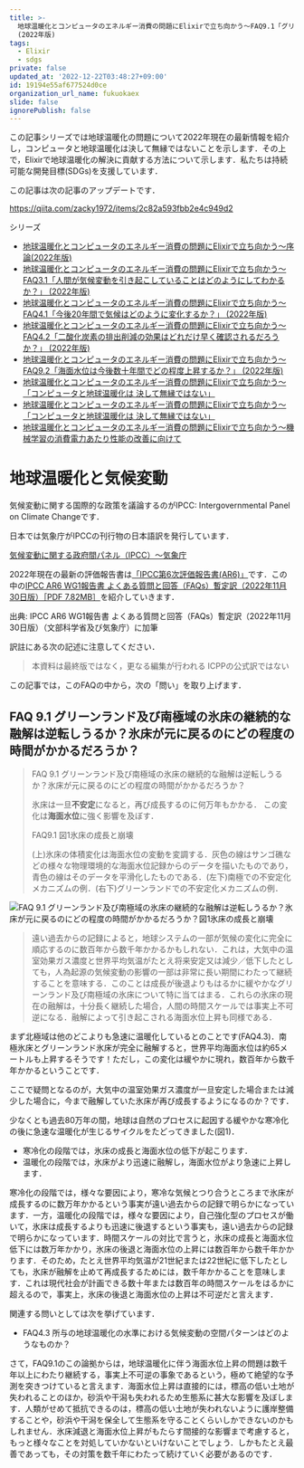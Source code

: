 ```yaml
---
title: >-
  地球温暖化とコンピュータのエネルギー消費の問題にElixirで立ち向かう〜FAQ9.1「グリーンランド及び南極域の氷床の継続的な融解は逆転しうるか？氷床が元に戻るのにどの程度の時間がかかるだろうか？」
  (2022年版)
tags:
  - Elixir
  - sdgs
private: false
updated_at: '2022-12-22T03:48:27+09:00'
id: 19194e55af677524d0ce
organization_url_name: fukuokaex
slide: false
ignorePublish: false
---
```

この記事シリーズでは地球温暖化の問題について2022年現在の最新情報を紹介し，コンピュータと地球温暖化は決して無縁ではないことを示します．その上で，Elixirで地球温暖化の解決に貢献する方法について示します．私たちは持続可能な開発目標(SDGs)を支援しています．

この記事は次の記事のアップデートです．

https://qiita.com/zacky1972/items/2c82a593fbb2e4c949d2

シリーズ

* [地球温暖化とコンピュータのエネルギー消費の問題にElixirで立ち向かう〜序論(2022年版)](https://qiita.com/zacky1972/items/536e93af8404ed63b382)
* [地球温暖化とコンピュータのエネルギー消費の問題にElixirで立ち向かう〜FAQ3.1「人間が気候変動を引き起こしていることはどのようにしてわかるか？」 (2022年版)](https://qiita.com/zacky1972/items/1d998a17ba63ac714342)
* [地球温暖化とコンピュータのエネルギー消費の問題にElixirで立ち向かう〜FAQ4.1「今後20年間で気候はどのように変化するか？」 (2022年版)](https://qiita.com/zacky1972/items/0d0e1f1c2bf773c7557a)
* [地球温暖化とコンピュータのエネルギー消費の問題にElixirで立ち向かう〜FAQ4.2「二酸化炭素の排出削減の効果はどれだけ早く確認されるだろうか？」 (2022年版)](https://qiita.com/zacky1972/items/d395c82938482c8962bd)
* [地球温暖化とコンピュータのエネルギー消費の問題にElixirで立ち向かう〜FAQ9.2「海面水位は今後数十年間でどの程度上昇するか？」 (2022年版)](https://qiita.com/zacky1972/items/f4ed1bb4dd45f7d1e326)
* [地球温暖化とコンピュータのエネルギー消費の問題にElixirで立ち向かう〜「コンピュータと地球温暖化は 決して無縁ではない」](https://qiita.com/zacky1972/items/a67459bf36f7b369b946)
* [地球温暖化とコンピュータのエネルギー消費の問題にElixirで立ち向かう〜「コンピュータと地球温暖化は 決して無縁ではない」](https://qiita.com/zacky1972/items/a67459bf36f7b369b946)
* [地球温暖化とコンピュータのエネルギー消費の問題にElixirで立ち向かう〜機械学習の消費電力あたり性能の改善に向けて](https://qiita.com/zacky1972/items/fc74503c33839b64d0a3)


# 地球温暖化と気候変動

気候変動に関する国際的な政策を議論するのがIPCC: Intergovernmental Panel on Climate Changeです．

日本では気象庁がIPCCの刊行物の日本語訳を発行しています．

[気候変動に関する政府間パネル（IPCC）〜気象庁](https://www.data.jma.go.jp/cpdinfo/ipcc/index.html)

2022年現在の最新の評価報告書は[「IPCC第6次評価報告書(AR6)」](https://www.data.jma.go.jp/cpdinfo/ipcc/ar6/index.html)です．この中の[IPCC AR6 WG1報告書 よくある質問と回答（FAQs）暫定訳（2022年11月30日版）［PDF 7.82MB］](https://www.data.jma.go.jp/cpdinfo/ipcc/ar6/IPCC_AR6_WGI_FAQs_JP.pdf)を紹介していきます．

出典: IPCC AR6 WG1報告書 よくある質問と回答（FAQs）暫定訳（2022年11月30日版）（文部科学省及び気象庁）に加筆

訳註にある次の記述に注意してください．

> 本資料は最終版ではなく，更なる編集が行われる
> ICPPの公式訳ではない

この記事では，このFAQの中から，次の「問い」を取り上げます．

## FAQ 9.1 グリーンランド及び南極域の氷床の継続的な融解は逆転しうるか？氷床が元に戻るのにどの程度の時間がかかるだろうか？

> FAQ 9.1 グリーンランド及び南極域の氷床の継続的な融解は逆転しうるか？氷床が元に戻るのにどの程度の時間がかかるだろうか？
>
> 氷床は一旦**不安定**になると，再び成長するのに何万年もかかる．
> この変化は**海面水位**に強く影響を及ぼす．
> 
> FAQ9.1 図1氷床の成長と崩壊
>
> (上)氷床の体積変化は海面水位の変動を変調する．灰色の線はサンゴ礁などの様々な物理環境的な海面水位記録からのデータを描いたものであり，青色の線はそのデータを平滑化したものである．(左下)南極での不安定化メカニズムの例．(右下)グリーンランドでの不安定化メカニズムの例．


![FAQ 9.1 グリーンランド及び南極域の氷床の継続的な融解は逆転しうるか？氷床が元に戻るのにどの程度の時間がかかるだろうか？図1氷床の成長と崩壊](https://qiita-image-store.s3.ap-northeast-1.amazonaws.com/0/55223/47837f7f-5338-a773-8a81-87b3d43e6edb.png)

> 遠い過去からの記録によると，地球システムの一部が気候の変化に完全に順応するのに数百年から数千年かかるかもしれない．これは，大気中の温室効果ガス濃度と世界平均気温がたとえ将来安定又は減少／低下したとしても，人為起源の気候変動の影響の一部は非常に長い期間にわたって継続することを意味する．このことは成長が後退よりもはるかに緩やかなグリーンランド及び南極域の氷床について特に当てはまる．これらの氷床の現在の融解は，十分長く継続した場合，人間の時間スケールでは事実上不可逆になる．融解によって引き起こされる海面水位上昇も同様である．

まず北極域は他のどこよりも急速に温暖化しているとのことです(FAQ4.3)．南極氷床とグリーンランド氷床が完全に融解すると，世界平均海面水位は約65メートルも上昇するそうです！ただし，この変化は緩やかに現れ，数百年から数千年かかるということです．

ここで疑問となるのが，大気中の温室効果ガス濃度が一旦安定した場合または減少した場合に，今まで融解していた氷床が再び成長するようになるのか？です．

少なくとも過去80万年の間，地球は自然のプロセスに起因する緩やかな寒冷化の後に急速な温暖化が生じるサイクルをたどってきました(図1)．

* 寒冷化の段階では，氷床の成長と海面水位の低下が起こります．
* 温暖化の段階では，氷床がより迅速に融解し，海面水位がより急速に上昇します．

寒冷化の段階では，様々な要因により，寒冷な気候とつり合うところまで氷床が成長するのに数万年かかるという事実が遠い過去からの記録で明らかになっています．一方，温暖化の段階では，様々な要因により，自己強化型のプロセスが働いて，氷床は成長するよりも迅速に後退するという事実も，遠い過去からの記録で明らかになっています．時間スケールの対比で言うと，氷床の成長と海面水位低下には数万年かかり，氷床の後退と海面水位の上昇には数百年から数千年かかります．そのため，たとえ世界平均気温が21世紀または22世紀に低下したとしても，氷床が融解を止めて再成長するためには，数千年かかることを意味します．これは現代社会が計画できる数十年または数百年の時間スケールをはるかに超えるので，事実上，氷床の後退と海面水位の上昇は不可逆だと言えます．

関連する問いとしては次を挙げています．

* FAQ4.3 所与の地球温暖化の水準における気候変動の空間パターンはどのようなものか？

さて，FAQ9.1のこの論拠からは，地球温暖化に伴う海面水位上昇の問題は数千年以上にわたり継続する，事実上不可逆の事象であるという，極めて絶望的な予測を突きつけていると言えます．海面水位上昇は直接的には，標高の低い土地が失われることのほか，砂浜や干潟も失われるため生態系に甚大な影響を及ぼします．人類がせめて抵抗できるのは，標高の低い土地が失われないように護岸整備することや，砂浜や干潟を保全して生態系を守ることくらいしかできないのかもしれません．氷床減退と海面水位上昇がもたらす間接的な影響まで考慮すると，もっと様々なことを対処していかないといけないことでしょう．しかもたとえ最善であっても，その対策を数千年にわたって続けていく必要があるのです．

